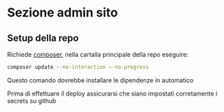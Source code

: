 # Sezione admin sito
## Setup della repo
Richiede [composer](https://getcomposer.org "Vai al sito"), nella cartalla principale della repo eseguire:
```cmd
composer update --no-interaction --no-progress
```
Questo comando dovrebbe installare le dipendenze in automatico

Prima di effettuare il deploy assicurarsi che siano impostati corretamente i secrets su github